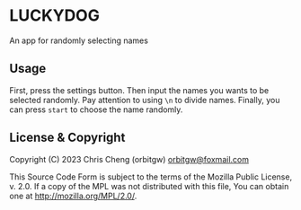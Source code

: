 # LUCKYDOG

An app for randomly selecting names
## Usage
First, press the settings button. Then input the names you wants to be selected randomly. Pay attention to using `\n` to divide names. Finally, you can press `start` to choose the name randomly.

## License & Copyright
  Copyright (C) 2023 Chris Cheng (orbitgw) <orbitgw@foxmail.com>

  This Source Code Form is subject to the terms of the Mozilla Public
  License, v. 2.0. If a copy of the MPL was not distributed with this
  file, You can obtain one at http://mozilla.org/MPL/2.0/.
